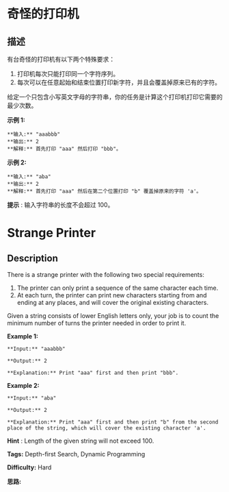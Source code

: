 # 奇怪的打印机

## 描述

有台奇怪的打印机有以下两个特殊要求：

  1. 打印机每次只能打印同一个字符序列。
  2. 每次可以在任意起始和结束位置打印新字符，并且会覆盖掉原来已有的字符。

给定一个只包含小写英文字母的字符串，你的任务是计算这个打印机打印它需要的最少次数。

**示例 1:**

    
    
    **输入:** "aaabbb"
    **输出:** 2
    **解释:** 首先打印 "aaa" 然后打印 "bbb"。
    

**示例 2:**

    
    
    **输入:** "aba"
    **输出:** 2
    **解释:** 首先打印 "aaa" 然后在第二个位置打印 "b" 覆盖掉原来的字符 'a'。

**提示** : 输入字符串的长度不会超过 100。



# Strange Printer

## Description



There is a strange printer with the following two special requirements:

  1. The printer can only print a sequence of the same character each time.
  2. At each turn, the printer can print new characters starting from and ending at any places, and will cover the original existing characters.

Given a string consists of lower English letters only, your job is to count the minimum number of turns the printer needed in order to print it.

**Example 1:**  

    
    
    **Input:** "aaabbb"
    **Output:** 2
    **Explanation:** Print "aaa" first and then print "bbb".
    

**Example 2:**  

    
    
    **Input:** "aba"
    **Output:** 2
    **Explanation:** Print "aaa" first and then print "b" from the second place of the string, which will cover the existing character 'a'.
    

**Hint** : Length of the given string will not exceed 100.


**Tags:** Depth-first Search, Dynamic Programming

**Difficulty:** Hard

**思路:**
